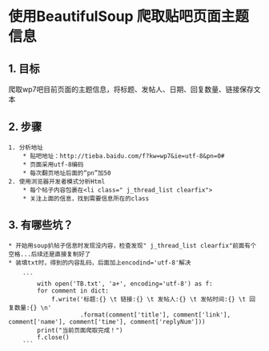 # 使用BeautifulSoup 爬取贴吧页面主题信息

## 1. 目标
爬取wp7吧目前页面的主题信息，将标题、发帖人、日期、回复数量、链接保存文本

## 2. 步骤
	1. 分析地址
		* 贴吧地址：http://tieba.baidu.com/f?kw=wp7&ie=utf-8&pn=0#
		* 页面采用utf-8编码
		* 每次翻页地址后面的“pn”加50
	2. 使用浏览器开发者模式分析Html
		* 每个帖子内容包裹在<li class=" j_thread_list clearfix">
		* 关注上面的信息，找到需要信息所在的class

## 3. 有哪些坑？
	* 开始用soup扒帖子信息时发现没内容，检查发现" j_thread_list clearfix"前面有个空格...后续还是直接复制好了
	* 装填txt时，得到的内容乱码，后面加上encodind='utf-8'解决
	
		```
	    	with open('TB.txt', 'a+', encoding='utf-8') as f:
	        for comment in dict:
	            f.write('标题:{} \t 链接:{} \t 发帖人:{} \t 发帖时间:{} \t 回复数量:{} \n'
	                    .format(comment['title'], comment['link'], comment['name'], comment['time'], comment['replyNum']))
	        print("当前页面爬取完成！")
        	f.close()
		```

